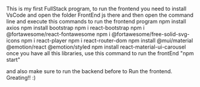 This is my first FullStack program, to run the frontend you need to install VsCode and open the folder FrontEnd js there and then open the command line and execute this commands to run the frontend program
npm install axios
npm install bootstrap 
npm i react-bootstrap
npm i @fortawesome/react-fontawesome
npm i @fortawesome/free-solid-svg-icons
npm i react-player
npm i react-router-dom
npm install @mui/material @emotion/react @emotion/styled
npm install react-material-ui-carousel
once you have all this libraries, use this command to run the frontEnd "npm start"

and also make sure to run the backend before to Run the frontend.
Greating!! :)
